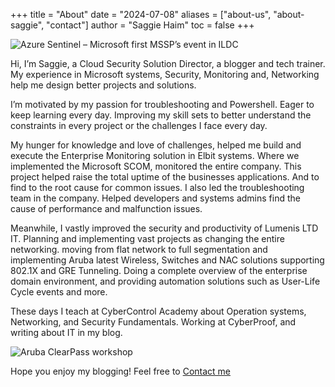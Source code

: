 +++
title = "About"
date = "2024-07-08"
aliases = ["about-us", "about-saggie", "contact"]
author = "Saggie Haim"
toc = false
+++

![Azure Sentinel – Microsoft first MSSP’s event in ILDC](../images/ILDCspeaker.jpeg)

Hi, I’m Saggie, a Cloud Security Solution Director, a blogger and tech trainer.
My experience in Microsoft systems, Security, Monitoring and, Networking help me design better projects and solutions.

I’m motivated by my passion for troubleshooting and Powershell.
Eager to keep learning every day.
Improving my skill sets to better understand the constraints in every project or the challenges I face every day.

My hunger for knowledge and love of challenges, helped me build and execute the Enterprise Monitoring solution in Elbit systems.
Where we implemented the Microsoft SCOM, monitored the entire company.
This project helped raise the total uptime of the businesses applications.
And to find to the root cause for common issues. I also led the troubleshooting team in the company.
Helped developers and systems admins find the cause of performance and malfunction issues.

Meanwhile, I vastly improved the security and productivity of Lumenis LTD IT.
Planning and implementing vast projects as changing the entire networking.
moving from flat network to full segmentation and implementing Aruba latest Wireless, Switches and NAC solutions supporting 802.1X and GRE Tunneling.
Doing a complete overview of the enterprise domain environment, and providing automation solutions such as User-Life Cycle events and more.

These days I teach at CyberControl Academy about Operation systems, Networking, and Security Fundamentals.
Working at CyberProof, and writing about IT in my blog.

![Aruba ClearPass workshop](../images/Arubaspeaker.jpeg)

Hope you enjoy my blogging! Feel free to [Contact me]()
